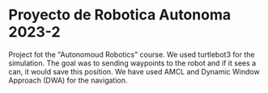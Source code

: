 # Proyecto de Robotica Autonoma 2023-2
Project fot the "Autonomoud Robotics" course. We used turtlebot3 for the simulation. The goal was to sending waypoints to the robot and if it sees a can, it would save this position. We have used AMCL and Dynamic Window Approach (DWA) for the navigation.
